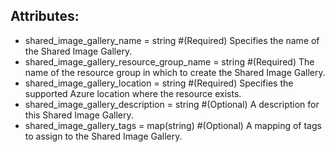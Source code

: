 ## Attributes:    
-    shared_image_gallery_name                = string       #(Required) Specifies the name of the Shared Image Gallery.
-    shared_image_gallery_resource_group_name = string       #(Required) The name of the resource group in which to create the Shared Image Gallery.
-    shared_image_gallery_location            = string       #(Required) Specifies the supported Azure location where the resource exists.
-    shared_image_gallery_description         = string       #(Optional) A description for this Shared Image Gallery.
-    shared_image_gallery_tags                = map(string)  #(Optional) A mapping of tags to assign to the Shared Image Gallery.